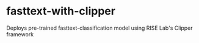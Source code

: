 # fasttext-with-clipper
Deploys pre-trained fasttext-classification model using RISE Lab's Clipper framework
